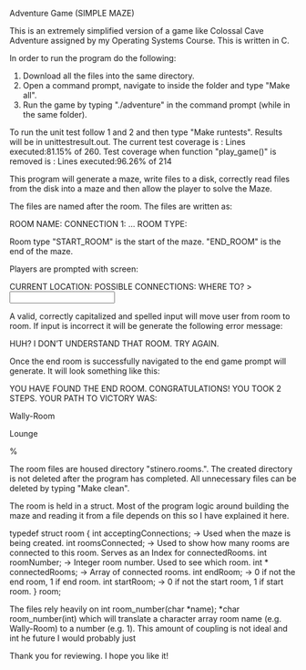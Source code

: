 Adventure Game (SIMPLE MAZE)

This is an extremely simplified version of a game like Colossal Cave Adventure assigned by my Operating Systems Course. This is written in C.

In order to run the program do the following:

1) Download all the files into the same directory. 
2) Open a command prompt, navigate to inside the folder and type "Make all". 
3) Run the game by typing "./adventure" in the command prompt (while in the same folder).

To run the unit test follow 1 and 2 and then type "Make runtests". Results will be in unittestresult.out.
The current test coverage is : Lines executed:81.15% of 260. 
Test coverage when function "play_game()" is removed is : Lines executed:96.26% of 214

This program will generate a maze, write files to a disk, correctly read files from the disk into a maze and then allow the player to solve the Maze.

The files are named after the room. The files are written as:

ROOM NAME: <room name>
CONNECTION 1: <room name>
…
ROOM TYPE: <room type>

Room type "START_ROOM" is the start of the maze. "END_ROOM" is the end of the maze.

Players are prompted with screen:

CURRENT LOCATION: <room name>
POSSIBLE CONNECTIONS: <list of connections>
WHERE TO? > <input data>

A valid, correctly capitalized and spelled input will move user from room to room. If input is incorrect it will be generate the following error message:

HUH? I DON’T UNDERSTAND THAT ROOM. TRY AGAIN.

Once the end room is successfully navigated to the end game prompt will generate. It will look something like this:

YOU HAVE FOUND THE END ROOM. CONGRATULATIONS!
YOU TOOK 2 STEPS. YOUR PATH TO VICTORY WAS:

Wally-Room

Lounge

%

The room files are housed directory "stinero.rooms.<pid>". The created directory is not deleted after the program has completed. All unnecessary files can be deleted by typing "Make clean".

The room is held in a struct. Most of the program logic around building the maze and reading it from a file depends on this so I have explained it here.

typedef struct room {
	int acceptingConnections; 	-> Used when the maze is being created.
	int roomsConnected; 		-> Used to show how many rooms are connected to this room. Serves as an Index for connectedRooms.
	int roomNumber;			-> Integer room number. Used to see which room.
	int * connectedRooms;		-> Array of connected rooms.
	int endRoom;			-> 0 if not the end room, 1 if end room.
	int startRoom;			-> 0 if not the start room, 1 if start room.
} room;


The files rely heavily on int room_number(char *name); *char room_number(int) which will translate a character array room name (e.g. Wally-Room) to a number (e.g. 1). This amount of coupling is not ideal
and int he future I would probably just 

Thank you for reviewing. I hope you like it!

